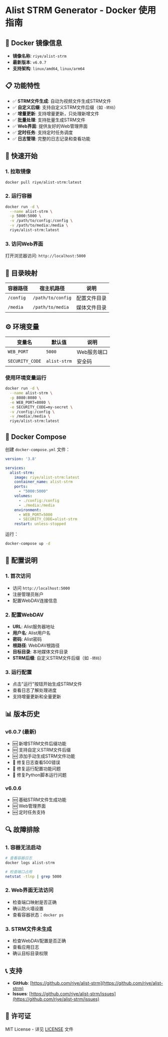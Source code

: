 # Alist STRM Generator - Docker 使用指南

## 🐳 Docker 镜像信息

- **镜像名称**: `riye/alist-strm`
- **最新版本**: `v6.0.7`
- **支持架构**: `linux/amd64`, `linux/arm64`

## 📋 功能特性

- ✅ **STRM文件生成**: 自动为视频文件生成STRM文件
- ✅ **自定义后缀**: 支持自定义STRM文件后缀（如 `-转码`）
- ✅ **增量更新**: 支持增量更新，只处理新增文件
- ✅ **批量处理**: 支持批量生成STRM文件
- ✅ **Web界面**: 提供友好的Web管理界面
- ✅ **定时任务**: 支持定时任务调度
- ✅ **日志管理**: 完整的日志记录和查看功能

## 🚀 快速开始

### 1. 拉取镜像
```bash
docker pull riye/alist-strm:latest
```

### 2. 运行容器
```bash
docker run -d \
  --name alist-strm \
  -p 5000:5000 \
  -v /path/to/config:/config \
  -v /path/to/media:/media \
  riye/alist-strm:latest
```

### 3. 访问Web界面
打开浏览器访问: `http://localhost:5000`

## 📁 目录映射

| 容器路径 | 宿主机路径 | 说明 |
|---------|-----------|------|
| `/config` | `/path/to/config` | 配置文件目录 |
| `/media` | `/path/to/media` | 媒体文件目录 |

## ⚙️ 环境变量

| 变量名 | 默认值 | 说明 |
|--------|--------|------|
| `WEB_PORT` | `5000` | Web服务端口 |
| `SECURITY_CODE` | `alist-strm` | 安全码 |

### 使用环境变量运行
```bash
docker run -d \
  --name alist-strm \
  -p 8080:8080 \
  -e WEB_PORT=8080 \
  -e SECURITY_CODE=my-secret \
  -v /config:/config \
  -v /media:/media \
  riye/alist-strm:latest
```

## 🐳 Docker Compose

创建 `docker-compose.yml` 文件：

```yaml
version: '3.8'

services:
  alist-strm:
    image: riye/alist-strm:latest
    container_name: alist-strm
    ports:
      - "5000:5000"
    volumes:
      - ./config:/config
      - ./media:/media
    environment:
      - WEB_PORT=5000
      - SECURITY_CODE=alist-strm
    restart: unless-stopped
```

运行：
```bash
docker-compose up -d
```

## 🔧 配置说明

### 1. 首次访问
- 访问 `http://localhost:5000`
- 注册管理员账户
- 配置WebDAV连接信息

### 2. 配置WebDAV
- **URL**: Alist服务器地址
- **用户名**: Alist用户名
- **密码**: Alist密码
- **根路径**: WebDAV根路径
- **目标目录**: 本地媒体文件目录
- **STRM后缀**: 自定义STRM文件后缀（如 `-转码`）

### 3. 运行配置
- 点击"运行"按钮开始生成STRM文件
- 查看日志了解处理进度
- 支持增量更新和全量更新

## 📊 版本历史

### v6.0.7 (最新)
- 🆕 新增STRM文件后缀功能
- 🆕 支持自定义STRM文件后缀
- 🆕 添加手动生成STRM文件功能
- 🐛 修复日志查看500错误
- 🐛 修复运行配置功能问题
- 🐛 修复Python脚本运行问题

### v6.0.6
- 🆕 基础STRM文件生成功能
- 🆕 Web管理界面
- 🆕 定时任务支持

## 🔍 故障排除

### 1. 容器无法启动
```bash
# 查看容器日志
docker logs alist-strm

# 检查端口占用
netstat -tlnp | grep 5000
```

### 2. Web界面无法访问
- 检查端口映射是否正确
- 确认防火墙设置
- 查看容器状态：`docker ps`

### 3. STRM文件未生成
- 检查WebDAV配置是否正确
- 查看应用日志
- 确认目标目录权限

## 📞 支持

- **GitHub**: [https://github.com/riye/alist-strm](https://github.com/riye/alist-strm)
- **Issues**: [https://github.com/riye/alist-strm/issues](https://github.com/riye/alist-strm/issues)

## 📄 许可证

MIT License - 详见 [LICENSE](LICENSE) 文件 